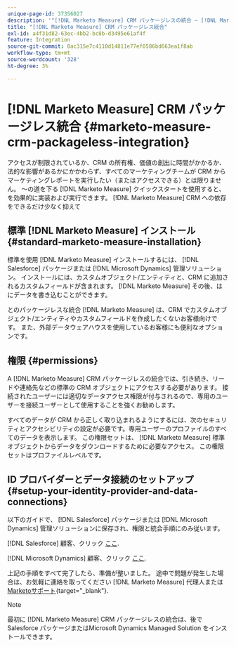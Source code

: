 ```yaml
---
unique-page-id: 37356027
description: '"[!DNL Marketo Measure] CRM パッケージレスの統合 — [!DNL Marketo Measure]  — 製品ドキュメント»'
title: "[!DNL Marketo Measure] CRM パッケージレス統合"
exl-id: a4f31d82-63ec-4bb2-bc8b-d3495e61af4f
feature: Integration
source-git-commit: 8ac315e7c4110d14811e77ef0586bd663ea1f8ab
workflow-type: tm+mt
source-wordcount: '328'
ht-degree: 3%

---
```


# [!DNL Marketo Measure] CRM パッケージレス統合 {#marketo-measure-crm-packageless-integration}

アクセスが制限されているか、CRM の所有権、価値の創出に時間がかかるか、法的な影響があるかにかかわらず、すべてのマーケティングチームが CRM からマーケティングレポートを実行したい（またはアクセスできる）とは限りません。 ～の道を下る [!DNL Marketo Measure] クイックスタートを使用すると、を効果的に実装および実行できます。 [!DNL Marketo Measure] CRM への依存をできるだけ少なく抑えて

## 標準 [!DNL Marketo Measure] インストール {#standard-marketo-measure-installation}

標準を使用 [!DNL Marketo Measure] インストールするには、 [!DNL Salesforce] パッケージまたは [!DNL Microsoft Dynamics] 管理ソリューション。 インストールには、カスタムオブジェクト/エンティティと、CRM に追加されるカスタムフィールドが含まれます。 [!DNL Marketo Measure] その後、はにデータを書き込むことができます。

とのパッケージレスな統合 [!DNL Marketo Measure] は、CRM でカスタムオブジェクト/エンティティやカスタムフィールドを作成したくないお客様向けです。 また、外部データウェアハウスを使用しているお客様にも便利なオプションです。

## 権限 {#permissions}

A [!DNL Marketo Measure] CRM パッケージレスの統合では、引き続き、リードや連絡先などの標準の CRM オブジェクトにアクセスする必要があります。 接続されたユーザーには適切なデータアクセス権限が付与されるので、専用のユーザーを接続ユーザーとして使用することを強くお勧めします。

すべてのデータが CRM から正しく取り込まれるようにするには、次のセキュリティとアクセシビリティの設定が必要です。専用ユーザーのプロファイルのすべてのデータを表示します。 この権限セットは、 [!DNL Marketo Measure] 標準オブジェクトからデータをダウンロードするために必要なアクセス。 この権限セットはプロファイルレベルです。

## ID プロバイダーとデータ接続のセットアップ {#setup-your-identity-provider-and-data-connections}

以下のガイドで、 [!DNL Salesforce] パッケージまたは [!DNL Microsoft Dynamics] 管理ソリューションに保存され、権限と統合手順にのみ従います。

[!DNL Salesforce] 顧客、クリック [ここ](/help/configuration-and-setup/marketo-measure-and-salesforce/marketo-measure-salesforce-package-installation-and-set-up.md).

[!DNL Microsoft Dynamics] 顧客、クリック [ここ](/help/marketo-measure-and-dynamics/getting-started-with-marketo-measure-and-dynamics/microsoft-dynamics-crm-installation-guide.md).

上記の手順をすべて完了したら、準備が整いました。 途中で問題が発生した場合は、お気軽に連絡を取ってください [!DNL Marketo Measure] 代理人または [Marketoサポート](https://nation.marketo.com/t5/support/ct-p/Support){target="_blank"}.

>[!NOTE]
>
>最初に [!DNL Marketo Measure] CRM パッケージレスの統合は、後で Salesforce パッケージまたはMicrosoft Dynamics Managed Solution をインストールできます。
